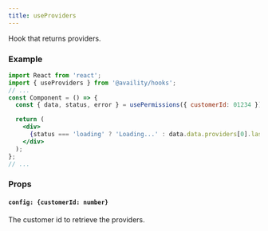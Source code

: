 ```yaml
---
title: useProviders
---
```


Hook that returns providers.

### Example

```jsx
import React from 'react';
import { useProviders } from '@availity/hooks';
// ...
const Component = () => {
  const { data, status, error } = usePermissions({ customerId: 01234 });

  return (
    <div>
      {status === 'loading' ? 'Loading...' : data.data.providers[0].lastName}
    </div>
  );
};
// ...
```

### Props

#### `config: {customerId: number}`

The customer id to retrieve the providers.
